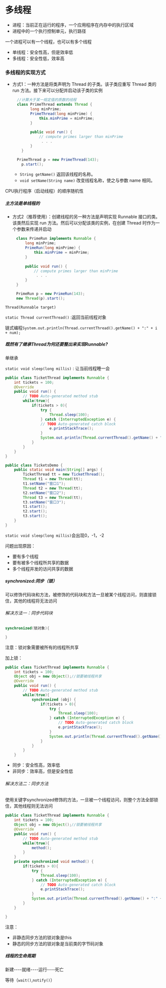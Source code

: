 # 多线程

- 进程：当前正在运行的程序，一个应用程序在内存中的执行区域
- 进程中的一个执行控制单元，执行路径

一个进程可以有一个线程，也可以有多个线程

- 单线程：安全性高，但是效率低
- 多线程：安全性低，效率高

### 多线程的实现方式

- 方式1：一种方法是将类声明为 Thread 的子类。该子类应重写 Thread 类的 run 方法。接下来可以分配并启动该子类的实例

  ```java
  	//计算大于某一规定值的质数的线程
  	class PrimeThread extends Thread {
          long minPrime;
          PrimeThread(long minPrime) {
              this.minPrime = minPrime;
          }
   
          public void run() {
              // compute primes larger than minPrime
               . . .
          }
      }
  
  ```

  ```java
   	PrimeThread p = new PrimeThread(143);
      p.start();
  ```

  - `String getName()`      返回该线程的名称。
  - `void setName(String name)` 改变线程名称，使之与参数 name 相同。

 CPU执行程序（启动线程）的顺序随机性

##### 主方法是单线程的

- 方式2（推荐使用）：创建线程的另一种方法是声明实现 Runnable 接口的类。该类然后实现 run 方法。然后可以分配该类的实例，在创建 Thread 时作为一个参数来传递并启动

```java
     class PrimeRun implements Runnable {
         long minPrime;
         PrimeRun(long minPrime) {
             this.minPrime = minPrime;
         }
 
         public void run() {
             // compute primes larger than minPrime
              . . .
         }
     }
```

```java
     PrimeRun p = new PrimeRun(143);
     new Thread(p).start();
```

`Thread(Runnable target)` 

`static Thread currentThread()` :返回当前线程对象

链式编程`System.out.println(Thread.currentThread().getName() + ":" + i + num);`

##### 既然有了继承Thread为何还要整出来实现Runnable?

单继承

`static void sleep(long millis)` : 让当前线程睡一会

```java
public class TicketThread implements Runnable {
	int tickets = 100;
	@Override
	public void run() {
		// TODO Auto-generated method stub
		while(true){
			if(tickets > 0){
                try {
					Thread.sleep(100);
				} catch (InterruptedException e) {
				// TODO Auto-generated catch block
					e.printStackTrace();
				}
				System.out.println(Thread.currentThread().getName() + ":" + tickets--);
			}
		}
	}
}
```

```java
public class TicketsDemo {
	public static void main(String[] args) {
		TicketThread tt = new TicketThread();
		Thread t1 = new Thread(tt);
		t1.setName("窗口1");
		Thread t2 = new Thread(tt);
		t2.setName("窗口2");
		Thread t3 = new Thread(tt);
		t3.setName("窗口3");
		t1.start();
		t2.start();
		t3.start();
	}
}
```

`static void sleep(long millis)`会出现0，-1，-2

问题出现原因：

- 要有多个线程
- 要有被多个线程所共享的数据
- 多个线程并发的访问共享的数据

##### synchronized:同步（锁）

可以修饰代码块和方法，被修饰的代码块和方法一旦被某个线程访问，则直接锁住，其他的线程将无法访问

###### 解决方法一：同步代码块

```java
synchronized(锁对象){

}
```

注意：锁对象需要被所有的线程所共享

加上锁：

```java
public class TicketThread implements Runnable {
	int tickets = 100;
	Object obj = new Object();//锁要被线程共享
	@Override
	public void run() {
		// TODO Auto-generated method stub
		while(true){
			synchronized (obj) {
				if(tickets > 0){
					try {
						Thread.sleep(100);
					} catch (InterruptedException e) {
						// TODO Auto-generated catch block
						e.printStackTrace();
					}
					System.out.println(Thread.currentThread().getName() + ":" + tickets--);
				}
			}
		}
	}
```

 * 同步：安全性高，效率低
 * 非同步：效率高，但是安全性低

###### 解决方法二：同步方法

使用关键字synchronized修饰的方法，一旦被一个线程访问，则整个方法全部锁住，其他线程则无法访问

```java
public class TicketThread implements Runnable {
	int tickets = 100;
	Object obj = new Object();//锁要被线程共享
	@Override
	public void run() {
		// TODO Auto-generated method stub
		while(true){
			method();
		}
	}
	private synchronized void method() {
		if(tickets > 0){
			try {
				Thread.sleep(100);
			} catch (InterruptedException e) {
				// TODO Auto-generated catch block
				e.printStackTrace();
			}
			System.out.println(Thread.currentThread().getName() + ":" + tickets--);
		}
	}

}
```

注意：

- 非静态同步方法的锁对象是this
- 静态的同步方法的锁对象是当前类的字节码对象

##### 线程的生命周期

新建----就绪----运行----死亡

等待（`wait()`,`notify()`）